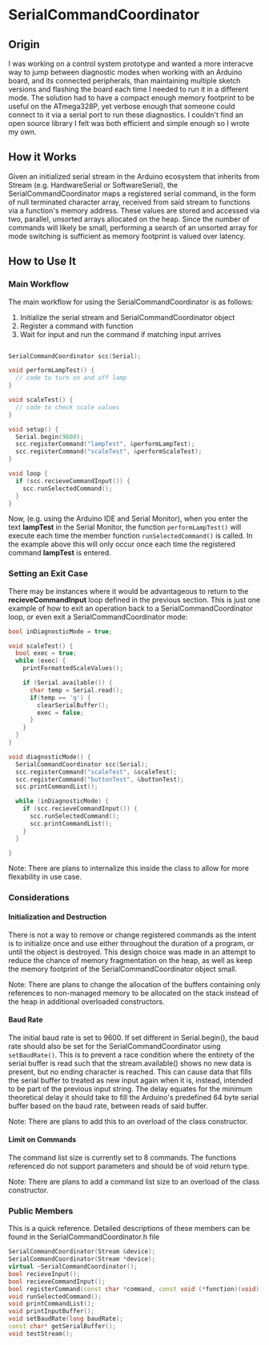 # SerialCommandCoordinator

## Origin
I was working on a control system prototype and wanted a more interacve way to jump between diagnostic modes when working with an Arduino board, and its connected peripherals, than maintaining multiple sketch versions and flashing the board each time I needed to run it in a different mode. The solution had to have a compact enough memory footprint to be useful on the ATmega328P, yet verbose enough that someone could connect to it via a serial port to run these diagnostics. I couldn't find an open source library I felt was both efficient and simple enough so I wrote my own.

## How it Works
Given an initialized serial stream in the Arduino ecosystem that inherits from Stream (e.g. HardwareSerial or SoftwareSerial), the SerialCommandCoordinator maps a registered serial command, in the form of null terminated character array, received from said stream to functions via a function's memory address. These values are stored and accessed via two, parallel, unsorted arrays allocated on the heap. Since the number of commands will likely be small, performing a search of an unsorted array for mode switching is sufficient as memory footprint is valued over latency.


## How to Use It
### Main Workflow
The main workflow for using the SerialCommandCoordinator is as follows:
1. Initialize the serial stream and SerialCommandCoordinator object
2. Register a command with function
3. Wait for input and run the command if matching input arrives
``` C++

SerialCommandCoordinator scc(Serial);

void performLampTest() {
  // code to turn on and off lamp
}

void scaleTest() {
  // code to check scale values
}

void setup() {
  Serial.begin(9600);
  scc.registerCommand("lampTest", &performLampTest);
  scc.registerCommand("scaleTest", &performScaleTest);
}

void loop {
  if (scc.recieveCommandInput()) {
    scc.runSelectedCommand();
  }
}
```
Now, (e.g. using the Arduino IDE and Serial Monitor), when you enter the text **lampTest** in the Serial Monitor, the function ```performLampTest()``` will execute each time the member function ```runSelectedCommand()``` is called. In the example above this will only occur once each time the registered command **lampTest** is entered.

### Setting an Exit Case
There may be instances where it would be advantageous to return to the **recieveCommandInput** loop defined in the previous section. This is just one example of how to exit an operation back to a SerialCommandCoordinator loop, or even exit a SerialCommandCoordinator mode:
``` C++
bool inDiagnosticMode = true;

void scaleTest() {
  bool exec = true;
  while (exec) {
    printFormattedScaleValues();

    if (Serial.available()) {
      char temp = Serial.read();
      if(temp == 'q') {
        clearSerialBuffer();
        exec = false;
      } 
    }
  }
}

void diagnosticMode() {
  SerialCommandCoordinator scc(Serial);
  scc.registerCommand("scaleTest", &scaleTest);
  scc.registerCommand("buttonTest", &buttonTest);
  scc.printCommandList();

  while (inDiagnosticMode) {
    if (scc.recieveCommandInput()) {
      scc.runSelectedCommand();
      scc.printCommandList();
    }
  }

}
```
Note: There are plans to internalize this inside the class to allow for more flexability in use case.

### Considerations
#### Initialization and Destruction
There is not a way to remove or change registered commands as the intent is to initialize once and use either throughout the duration of a program, or until the object is destroyed. This design choice was made in an attempt to reduce the chance of memory fragmentation on the heap, as well as keep the memory footprint of the SerialCommandCoordinator object small.

Note: There are plans to change the allocation of the buffers containing only references to non-managed memory to be allocated on the stack instead of the heap in additional overloaded constructors.

#### Baud Rate
The initial baud rate is set to 9600. If set different in Serial.begin(), the baud rate should also be set for the SerialCommandCoordinator using ```setBaudRate()```. This is to prevent a race condition where the entirety of the serial buffer is read such that the stream.available() shows no new data is present, but no ending character is reached. This can cause data that fills the serial buffer to treated as new input again when it is, instead, intended to be part of the previous input string. The delay equates for the minimum theoretical delay it should take to fill the Arduino's predefined 64 byte serial buffer based on the baud rate, between reads of said buffer.

Note: There are plans to add this to an overload of the class constructor.

#### Limit on Commands
The command list size is currently set to 8 commands. The functions referenced do not support parameters and should be of void return type.

Note: There are plans to add a command list size to an overload of the class constructor. 
 
 ### Public Members
 This is a quick reference. Detailed descriptions of these members can be found in the SerialCommandCoordinator.h file
 ``` C++
SerialCommandCoordinator(Stream &device);
SerialCommandCoordinator(Stream *device);
virtual ~SerialCommandCoordinator();
bool recieveInput();
bool recieveCommandInput();
bool registerCommand(const char *command, const void (*function)(void));
void runSelectedCommand();
void printCommandList();
void printInputBuffer();
void setBaudRate(long baudRate);
const char* getSerialBuffer();
void testStream();  
 ```
